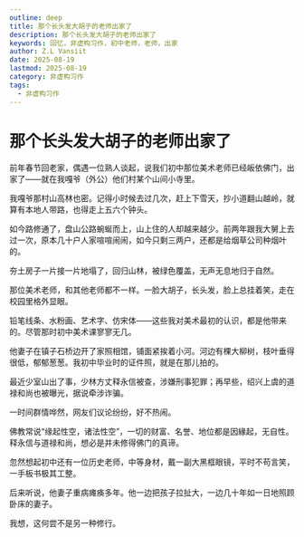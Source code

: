 ```yaml
---
outline: deep
title: 那个长头发大胡子的老师出家了
description: 那个长头发大胡子的老师出家了
keywords: 回忆，非虚构习作，初中老师，老师，出家
author: Z.L Vansiit
date: 2025-08-19
lastmod: 2025-08-19
category: 非虚构习作
tags:
  - 非虚构习作
---
```


# 那个长头发大胡子的老师出家了

前年春节回老家，偶遇一位熟人谈起，说我们初中那位美术老师已经皈依佛门，出家了——就在我嘎爷（外公）他们村某个山间小寺里。

我嘎爷那村山高林也密。记得小时候去过几次，赶上下雪天，抄小道翻山越岭，就算有本地人带路，也得走上五六个钟头。

如今路修通了，盘山公路蜿蜒而上，山上住的人却越来越少。前两年跟我大舅上去过一次，原本几十户人家喧喧闹闹，如今只剩三两户，还都是给烟草公司种烟叶的。

夯土房子一片接一片地塌了，回归山林，被绿色覆盖，无声无息地归于自然。

那位美术老师，和其他老师都不一样。一脸大胡子，长头发，脸上总挂着笑，走在校园里格外显眼。

铅笔线条、水粉画、艺术字、仿宋体——这些我对美术最初的认识，都是他带来的。尽管那时初中美术课寥寥无几。

他妻子在镇子石桥边开了家照相馆，铺面紧挨着小河。河边有棵大柳树，枝叶垂得很低，郁郁葱葱。我初中毕业时的证件照，就是在那儿拍的。

最近少室山出了事，少林方丈释永信被查，涉嫌刑事犯罪；再早些，绍兴上虞的道禄和尚也被曝光，据说牵涉诈骗。

一时间群情哗然，网友们议论纷纷，好不热闹。

佛教常说“缘起性空，诸法性空”，一切的财富、名誉、地位都是因緣起，无自性。释永信与道禄和尚，想必是并未修得佛门的真谛。

忽然想起初中还有一位历史老师，中等身材，戴一副大黑框眼镜，平时不苟言笑，一手板书极其工整。

后来听说，他妻子重病瘫痪多年。他一边把孩子拉扯大，一边几十年如一日地照顾卧床的妻子。

我想，这何尝不是另一种修行。
